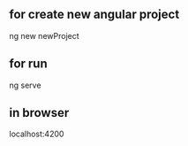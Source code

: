 ## for create new  angular project
ng new newProject

## for run
ng serve

## in browser
localhost:4200

